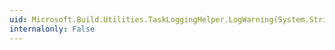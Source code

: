 ```yaml
---
uid: Microsoft.Build.Utilities.TaskLoggingHelper.LogWarning(System.String,System.Object[])
internalonly: False
---
```


